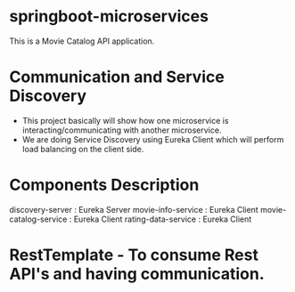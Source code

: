 # springboot-microservices
This is a Movie Catalog API application.

# Communication and Service Discovery
- This project basically will show how one microservice is interacting/communicating with another microservice.
- We are doing Service Discovery using Eureka Client which will perform load balancing on the client side.

# Components Description
discovery-server : Eureka Server
movie-info-service : Eureka Client
movie-catalog-service : Eureka Client
rating-data-service : Eureka Client

# RestTemplate - To consume Rest API's and having communication.
